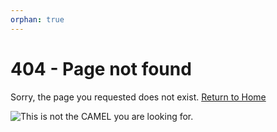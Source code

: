 ```yaml
---
orphan: true
---
```


# 404 - Page not found

Sorry, the page you requested does not exist.
[Return to Home](https://fau-lap.github.io/NOMAD-CAMELS/)


![This is not the CAMEL you are looking for.](https://fau-lap.github.io/NOMAD-CAMELS/_static/404_camel.svg)
